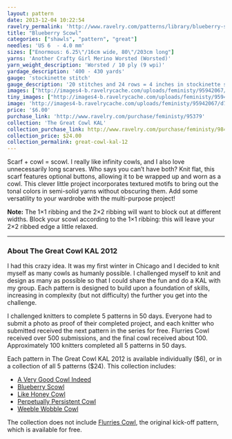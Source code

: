 ```yaml
---
layout: pattern
date: 2013-12-04 10:22:54
ravelry_permalink: 'http://www.ravelry.com/patterns/library/blueberry-scowl'
title: "Blueberry Scowl"
categories: ["shawls", "pattern", "great"]
needles: 'US 6  - 4.0 mm'
sizes: ["Enormous: 6.25\"/16cm wide, 80\"/203cm long"]
yarns: 'Another Crafty Girl Merino Worsted (Worsted)'
yarn_weight_description: 'Worsted / 10 ply (9 wpi)'
yardage_description: '400 - 430 yards'
gauge: 'stockinette stitch'
gauge_description: '20 stitches and 24 rows = 4 inches in stockinette stitch'
images: ["http://images4-b.ravelrycache.com/uploads/feministy/95942067/d7c3982_medium.jpg", "http://images4-b.ravelrycache.com/uploads/feministy/95942049/d7c3902_medium.jpg", "http://images4-d.ravelrycache.com/uploads/feministy/95942089/d7c4122_medium.jpg", "http://images4.ravelrycache.com/uploads/feministy/95942119/d7c3873_medium.jpg"]
tiny_images: ["http://images4-b.ravelrycache.com/uploads/feministy/95942067/d7c3982_square.jpg", "http://images4-d.ravelrycache.com/uploads/feministy/95942049/d7c3902_square.jpg", "http://images4-d.ravelrycache.com/uploads/feministy/95942089/d7c4122_square.jpg", "http://images4-b.ravelrycache.com/uploads/feministy/95942119/d7c3873_square.jpg"]
image: 'http://images4-b.ravelrycache.com/uploads/feministy/95942067/d7c3982_square.jpg'
price: '$6.00'
purchase_link: 'http://www.ravelry.com/purchase/feministy/95379'
collection: 'The Great Cowl KAL'
collection_purchase_link: http://www.ravelry.com/purchase/feministy/98461 
collection_price: $24.00 
collection_permalink: great-cowl-kal-12 
---
```

<p>Scarf + cowl = scowl. I really like infinity cowls, and I also love unnecessarily long scarves. Who says you can’t have both? Knit flat, this scarf features optional buttons, allowing it to be wrapped up and worn as a cowl. This clever little project incorporates textured motifs to bring out the tonal colors in semi-solid yarns without obscuring them. Add some versatility to your wardrobe with the multi-purpose project!</p>

<p><strong>Note:</strong> The 1×1 ribbing and the 2×2 ribbing will want to block out at different widths. Block your scowl according to the 1×1 ribbing: this will leave your 2×2 ribbed edge a little relaxed.</p>
<hr />
<h3 id='about_the_great_cowl_kal_2012'>About The Great Cowl KAL 2012</h3>

<p>I had this crazy idea. It was my first winter in Chicago and I decided to knit myself as many cowls as humanly possible. I challenged myself to knit and design as many as possible so that I could share the fun and do a KAL with my group. Each pattern is designed to build upon a foundation of skills, increasing in complexity (but not difficulty) the further you get into the challenge.</p>

<p>I challenged knitters to complete 5 patterns in 50 days. Everyone had to submit a photo as proof of their completed project, and each knitter who submitted received the next pattern in the series for free. Flurries Cowl received over 500 submissions, and the final cowl received about 100. Approximately 100 knitters completed all 5 patterns in 50 days.</p>

<p>Each pattern in The Great Cowl KAL 2012 is available individually ($6), or in a collection of all 5 patterns ($24). This collection includes:</p>

<ul>
<li><a href='http://www.ravelry.com/patterns/library/a-very-good-cowl-indeed'>A Very Good Cowl Indeed</a></li>

<li><a href='http://www.ravelry.com/patterns/library/blueberry-scowl'>Blueberry Scowl</a></li>

<li><a href='http://www.ravelry.com/patterns/library/like-honey-cowl'>Like Honey Cowl</a></li>

<li><a href='http://www.ravelry.com/patterns/library/perpetually-persistent-cowl'>Perpetually Persistent Cowl</a></li>

<li><a href='http://www.ravelry.com/patterns/library/weeble-wobble-cowl'>Weeble Wobble Cowl</a></li>
</ul>

<p>The collection does not include <a href='http://www.ravelry.com/patterns/library/flurries-cowl'>Flurries Cowl</a>, the original kick-off pattern, which is available for free.</p>